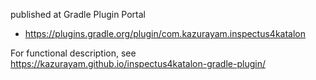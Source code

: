 published at Gradle Plugin Portal 

- https://plugins.gradle.org/plugin/com.kazurayam.inspectus4katalon


For functional description, see https://kazurayam.github.io/inspectus4katalon-gradle-plugin/

